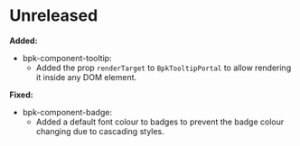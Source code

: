 # Unreleased

**Added:**
- bpk-component-tooltip:
  - Added the prop `renderTarget` to `BpkTooltipPortal` to allow rendering it inside any DOM element.

**Fixed:**
- bpk-component-badge:
  - Added a default font colour to badges to prevent the badge colour changing due to cascading styles.
